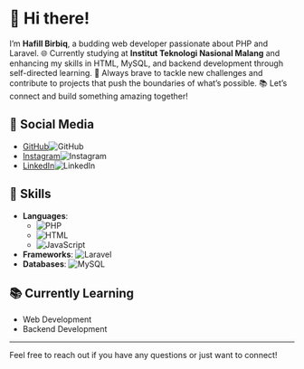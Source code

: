 # 👋 Hi there!

I’m **Hafill Birbiq**, a budding web developer passionate about PHP and Laravel. 🌐 Currently studying at **Institut Teknologi Nasional Malang** and enhancing my skills in HTML, MySQL, and backend development through self-directed learning. 🚀 Always brave to tackle new challenges and contribute to projects that push the boundaries of what’s possible. 📚 Let’s connect and build something amazing together!

## 🌟 Social Media

- [GitHub](https://github.com/emhabe)![GitHub](https://img.shields.io/badge/-GitHub-black?logo=github&logoColor=white)
- [Instagram](https://www.instagram.com/hafillbirbiq_/)![Instagram](https://img.shields.io/badge/-Instagram-E4405F?logo=instagram&logoColor=white)
- [LinkedIn](https://www.linkedin.com/in/hafill-birbiq-8135a5320/)![LinkedIn](https://img.shields.io/badge/-LinkedIn-0A66C2?logo=linkedin&logoColor=white)

## 🔧 Skills

- **Languages**: 
  - ![PHP](https://img.shields.io/badge/-PHP-777BB4?logo=php&logoColor=white)
  - ![HTML](https://img.shields.io/badge/-HTML-E34F26?logo=html5&logoColor=white)
  - ![JavaScript](https://img.shields.io/badge/-JavaScript-F7DF1E?logo=javascript&logoColor=black)
- **Frameworks**: ![Laravel](https://img.shields.io/badge/-Laravel-FF2D20?logo=laravel&logoColor=white)
- **Databases**: ![MySQL](https://img.shields.io/badge/-MySQL-4479A1?logo=mysql&logoColor=white)

## 📚 Currently Learning

- Web Development
- Backend Development

---

Feel free to reach out if you have any questions or just want to connect!